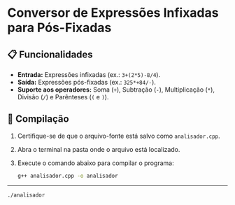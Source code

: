 # Conversor de Expressões Infixadas para Pós-Fixadas

## 📋 Funcionalidades

- **Entrada:** Expressões infixadas (ex.: `3+(2*5)-8/4`).
- **Saída:** Expressões pós-fixadas (ex.: `325*+84/-`).
- **Suporte aos operadores:** Soma (`+`), Subtração (`-`), Multiplicação (`*`), Divisão (`/`) e Parênteses (`(` e `)`).

## 🚀 Compilação

1. Certifique-se de que o arquivo-fonte está salvo como `analisador.cpp`.
2. Abra o terminal na pasta onde o arquivo está localizado.
3. Execute o comando abaixo para compilar o programa:

   ```bash
   g++ analisador.cpp -o analisador
-------
   ```bash
   ./analisador
